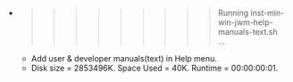* >>>>>>>>> Running inst-min-win-jwm-help-manuals-text.sh ...
  * Add user & developer manuals(text) in Help menu.
  * Disk size = 2853496K. Space Used = 40K. Runtime = 00:00:00:01.
